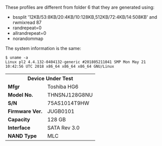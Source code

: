 These profiles are different from folder 6 that they are generated using:

- bssplit '12KB/53:8KB/20:4KB/10:128KB,512KB/72:4KB/14:508KB' and rwmixread 87
- randrepeat=0
- allrandrepeat=0
- norandommap


The system information is the same:

```
$ uname -a
Linux pl2 4.4.132-0404132-generic #201805211041 SMP Mon May 21 10:42:56 UTC 2018 x86_64 x86_64 x86_64 GNU/Linux
```

<table>
  <tr>
    <th colspan="2"><b>Device Under Test</b></th>
  </tr>
  <tr>
    <td><b>Mfgr</b></td>
    <td>Toshiba HG6</td>
  </tr>
  <tr>
    <td><b>Model No.</b></td>
    <td>THNSNJ128G8NU</td>
  </tr>
  <tr>
    <td><b>S/N</b></td>
    <td>75AS1014T9HW</td>
  </tr>
  <tr>
    <td><b>Firmware Ver.</b></td>
    <td>JUGB0101</td>
  </tr>
  <tr>
    <td><b>Capacity</b></td>
    <td>128 GB</td>
  </tr>
  <tr>
    <td><b>Interface</b></td>
    <td>SATA Rev 3.0<br></td>
  </tr>
  <tr>
    <td><b>NAND Type</b></td>
    <td>MLC</td>
  </tr>
</table>
